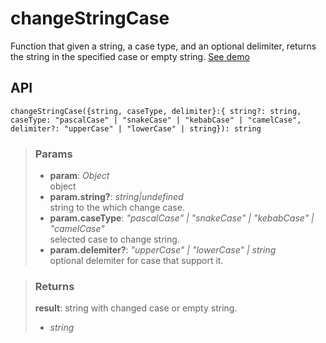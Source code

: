 # changeStringCase
Function that given a string, a case type, and an optional delimiter, returns the string in the specified case or empty string. [See demo](https://nDriaDev.io/react-tools/#/utils/changeStringCase)

## API

```tsx
changeStringCase({string, caseType, delimiter}:{ string?: string, caseType: "pascalCase" | "snakeCase" | "kebabCase" | "camelCase", delimiter?: "upperCase" | "lowerCase" | string}): string
```

> ### Params
>
> - __param__: _Object_  
object
> - __param.string?__: _string|undefined_  
string to the which change case.
> - __param.caseType__: _"pascalCase" | "snakeCase" | "kebabCase" | "camelCase"_  
selected case to change string.
> - __param.delemiter?__: _"upperCase" | "lowerCase" | string_  
optional delemiter for case that support it.
>

> ### Returns
>
> __result__: string with changed case or empty string.
> - _string_  
>